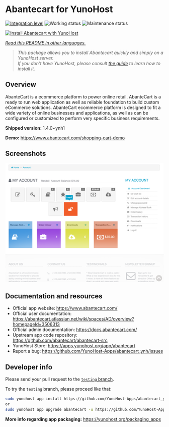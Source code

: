 <!--
N.B.: This README was automatically generated by <https://github.com/YunoHost/apps/tree/master/tools/readme_generator>
It shall NOT be edited by hand.
-->

# Abantecart for YunoHost

[![Integration level](https://apps.yunohost.org/badge/integration/abantecart)](https://ci-apps.yunohost.org/ci/apps/abantecart/)
![Working status](https://apps.yunohost.org/badge/state/abantecart)
![Maintenance status](https://apps.yunohost.org/badge/maintained/abantecart)

[![Install Abantecart with YunoHost](https://install-app.yunohost.org/install-with-yunohost.svg)](https://install-app.yunohost.org/?app=abantecart)

*[Read this README in other languages.](./ALL_README.md)*

> *This package allows you to install Abantecart quickly and simply on a YunoHost server.*  
> *If you don't have YunoHost, please consult [the guide](https://yunohost.org/install) to learn how to install it.*

## Overview

AbanteCart is a ecommerce platform to power online retail. AbanteCart is a ready to run web application as well as reliable foundation to build custom eCommerce solutions. AbanteCart ecommerce platform is designed to fit a wide variety of online businesses and applications, as well as can be configured or customized to perform very specific business requirements.

**Shipped version:** 1.4.0~ynh1

**Demo:** <https://www.abantecart.com/shopping-cart-demo>

## Screenshots

![Screenshot of Abantecart](./doc/screenshots/dashboard.png)

## Documentation and resources

- Official app website: <https://www.abantecart.com/>
- Official user documentation: <https://abantecart.atlassian.net/wiki/spaces/AD/overview?homepageId=3506313>
- Official admin documentation: <https://docs.abantecart.com/>
- Upstream app code repository: <https://github.com/abantecart/abantecart-src>
- YunoHost Store: <https://apps.yunohost.org/app/abantecart>
- Report a bug: <https://github.com/YunoHost-Apps/abantecart_ynh/issues>

## Developer info

Please send your pull request to the [`testing` branch](https://github.com/YunoHost-Apps/abantecart_ynh/tree/testing).

To try the `testing` branch, please proceed like that:

```bash
sudo yunohost app install https://github.com/YunoHost-Apps/abantecart_ynh/tree/testing --debug
or
sudo yunohost app upgrade abantecart -u https://github.com/YunoHost-Apps/abantecart_ynh/tree/testing --debug
```

**More info regarding app packaging:** <https://yunohost.org/packaging_apps>
